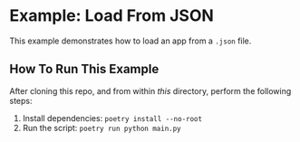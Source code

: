 # Example: Load From JSON

This example demonstrates how to load an app from a `.json` file.

## How To Run This Example

After cloning this repo, and from within _this_ directory, perform the following steps:

1. Install dependencies: `poetry install --no-root`
1. Run the script: `poetry run python main.py`
